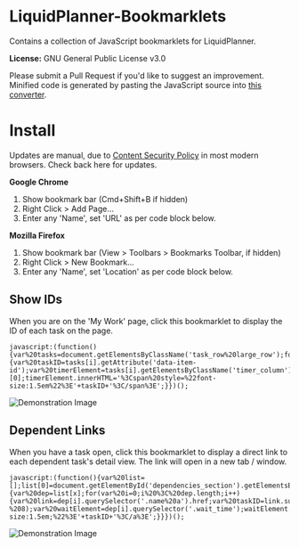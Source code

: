 # LiquidPlanner-Bookmarklets
Contains a collection of JavaScript bookmarklets for LiquidPlanner.

**License:** GNU General Public License v3.0

Please submit a Pull Request if you'd like to suggest an improvement. Minified code is generated by pasting the JavaScript source into [this converter](http://jpillora.com/bookmarkleter/).

# Install

Updates are manual, due to [Content Security Policy](https://developer.mozilla.org/en-US/docs/Web/HTTP/CSP) in most modern browsers. Check back here for updates.

**Google Chrome**
1. Show bookmark bar (Cmd+Shift+B if hidden)
2. Right Click > Add Page...
3. Enter any 'Name', set 'URL' as per code block below.

**Mozilla Firefox**
1. Show bookmark bar (View > Toolbars > Bookmarks Toolbar, if hidden)
2. Right Click > New Bookmark...
3. Enter any 'Name', set 'Location' as per code block below.

## Show IDs

When you are on the 'My Work' page, click this bookmarklet to display the ID of each task on the page.

```
javascript:(function(){var%20tasks=document.getElementsByClassName('task_row%20large_row');for(var%20i=0;i%20%3C%20tasks.length;i++){var%20taskID=tasks[i].getAttribute('data-item-id');var%20timerElement=tasks[i].getElementsByClassName('timer_column')[0];timerElement.innerHTML='%3Cspan%20style=%22font-size:1.5em%22%3E'+taskID+'%3C/span%3E';}})();
```

![Demonstration Image](http://ethicalwd.com/images/github-show-ids.gif)

## Dependent Links

When you have a task open, click this bookmarklet to display a direct link to each dependent task's detail view. The link will open in a new tab / window.

```
javascript:(function(){var%20list=[];list[0]=document.getElementById('dependencies_section').getElementsByClassName('dep');list[1]=document.getElementById('dependents_section').getElementsByClassName('dep');for(var%20x=0;x%20%3C%20list.length;x++){var%20dep=list[x];for(var%20i=0;i%20%3C%20dep.length;i++){var%20link=dep[i].querySelector('.name%20a').href;var%20taskID=link.substr(link.length%20-%208);var%20waitElement=dep[i].querySelector('.wait_time');waitElement.innerHTML='%3Ca%20href=%22https://app.liquidplanner.com/space/172009/projects/panel/'+taskID+'%22%20target=%22_blank%22%20style=%22font-size:1.5em;%22%3E'+taskID+'%3C/a%3E';}}})();
```

![Demonstration Image](http://ethicalwd.com/images/github-dependent-links.gif)


